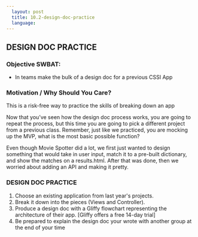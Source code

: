 ```yaml
---
  layout: post
  title: 10.2-design-doc-practice
  language: 
---
```

## DESIGN DOC PRACTICE 

### Objective SWBAT:
* In teams make the bulk of a design doc for a previous CSSI App

###  Motivation / Why Should You Care?
This is a risk-free way to practice the skills of breaking down an app


Now that you’ve seen how the design doc process works, you are going to repeat the process, but this time you are going to pick a different project from a previous class. 
Remember, just like we practiced, you are mocking up the MVP, what is the most basic possible function? 

Even though Movie Spotter did a lot, we first just wanted to design something that would take in user input, match it to a pre-built dictionary, and show the matches on a results.html. After that was done, then we worried about adding an API and making it pretty.



###  DESIGN DOC PRACTICE
1. Choose an existing application from last year's projects.
2. Break it down into the pieces (Views and Controller). 
3. Produce a design doc with a Gliffy flowchart representing the architecture of their app. [Gliffy offers a free 14-day trial]
4. Be prepared to explain the design doc your wrote with another group at the end of your time

